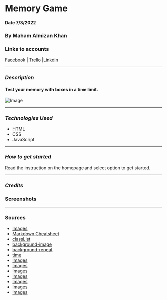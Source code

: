 # Memory Game

#### Date 7/3/2022

### By Maham Almizan Khan

### Links to accounts

[Facebook](https://www.facebook.com/) | [Trello](https://trello.com/b/1TZAQYYq/unit-1-project-memory-game) |[Linkdin](https://www.linkedin.com/feed/)

---

### **_Description_**

#### Test your memory with boxes in a time limit.

![Image](https://api.time.com/wp-content/uploads/2015/03/memory.jpg)

---

### **_Technologies Used_**

- HTML
- CSS
- JavaScript

---

### **_How to get started_**

Read the instruction on the homepage and select option to get started.

---

### **_Credits_**

### **Screenshots**

---

### Sources

- [Images](https://www.google.com/?&bih=839&biw=1500&hl=en)
- [Markdown Cheatsheet](https://www.markdownguide.org/cheat-sheet/)
- [classList](https://www.google.com/?&bih=839&biw=1500&hl=en)
- [background-image](https://www.google.com/?&bih=839&biw=1500&hl=en)
- [background-repeat](https://www.google.com/?&bih=839&biw=1500&hl=en)
- [time](https://www.google.com/?&bih=839&biw=1500&hl=en)
- [Images](https://www.google.com/?&bih=839&biw=1500&hl=en)
- [Images](https://www.google.com/?&bih=839&biw=1500&hl=en)
- [Images](https://www.google.com/?&bih=839&biw=1500&hl=en)
- [Images](https://www.google.com/?&bih=839&biw=1500&hl=en)
- [Images](https://www.google.com/?&bih=839&biw=1500&hl=en)
- [Images](https://www.google.com/?&bih=839&biw=1500&hl=en)
- [Images](https://www.google.com/?&bih=839&biw=1500&hl=en)

